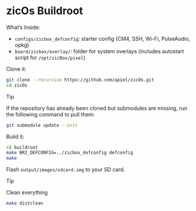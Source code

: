 # zicOs Buildroot

What’s Inside:
- `configs/zicbox_defconfig`: starter config (CM4, SSH, Wi-Fi, PulseAudio, opkg)
- `board/zicbox/overlay/`: folder for system overlays (includes autostart script for `/opt/zicBox/pixel`)

Clone it:

```sh
git clone --recursive https://github.com/apiel/zicOs.git
cd zicOs
```

> [!TIP] 
> If the repository has already been cloned but submodules are missing, run the following command to pull them:
>
> ```sh
> git submodule update --init
> ```

Build it:

```sh
cd buildroot
make BR2_DEFCONFIG=../zicbox_defconfig defconfig
make
```

Flash `output/images/sdcard.img` to your SD card.

> [!TIP]
> Clean everything
>
> ```sh
> make distclean
> ```
